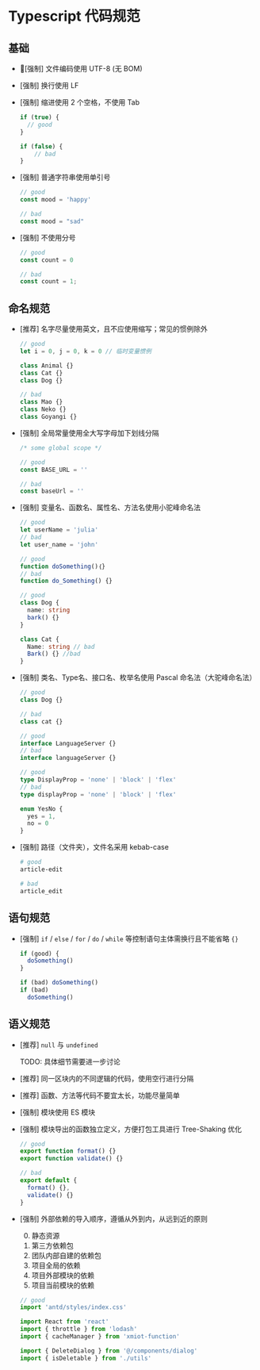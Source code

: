 # Typescript 代码规范

## 基础

- [强制] 文件编码使用 UTF-8 (无 BOM)

- [强制] 换行使用 LF

- [强制] 缩进使用 2 个空格，不使用 Tab

  ```ts
  if (true) {
    // good
  }

  if (false) {
      // bad
  }
  ```

- [强制] 普通字符串使用单引号

  ```ts
  // good
  const mood = 'happy'

  // bad
  const mood = "sad"
  ```

- [强制] 不使用分号

  ```ts
  // good
  const count = 0

  // bad
  const count = 1;
  ```

## 命名规范

- [推荐] 名字尽量使用英文，且不应使用缩写；常见的惯例除外
  ```ts
  // good
  let i = 0, j = 0, k = 0 // 临时变量惯例

  class Animal {}
  class Cat {}
  class Dog {}

  // bad
  class Mao {}
  class Neko {}
  class Goyangi {}
  ```

- [强制] 全局常量使用全大写字母加下划线分隔

  ```ts
  /* some global scope */

  // good
  const BASE_URL = ''

  // bad
  const baseUrl = ''
  ```

- [强制] 变量名、函数名、属性名、方法名使用小驼峰命名法

  ```ts
  // good
  let userName = 'julia'
  // bad
  let user_name = 'john'

  // good
  function doSomething()｛}
  // bad
  function do_Something() {}

  // good
  class Dog {
    name: string
    bark() {}
  }

  class Cat {
    Name: string // bad
    Bark() {} //bad
  }
  ```

- [强制] 类名、Type名、接口名、枚举名使用 Pascal 命名法（大驼峰命名法）

  ```ts
  // good
  class Dog {}

  // bad
  class cat {}

  // good
  interface LanguageServer {}
  // bad
  interface languageServer {}

  // good
  type DisplayProp = 'none' | 'block' | 'flex'
  // bad
  type displayProp = 'none' | 'block' | 'flex'

  enum YesNo {
    yes = 1,
    no = 0
  }
  ```


- [强制] 路径（文件夹），文件名采用 kebab-case

  ```bash
  # good
  article-edit

  # bad
  article_edit
  ```

## 语句规范

- [强制] `if` / `else` / `for` / `do` / `while` 等控制语句主体需换行且不能省略 `{}`
  ```ts
  if (good) {
    doSomething()
  }

  if (bad) doSomething()
  if (bad)
    doSomething()
  ```

## 语义规范

- [推荐] `null` 与 `undefined`

  TODO: 具体细节需要进一步讨论

- [推荐] 同一区块内的不同逻辑的代码，使用空行进行分隔

- [推荐] 函数、方法等代码不要宜太长，功能尽量简单

- [强制] 模块使用 ES 模块

- [强制] 模块导出的函数独立定义，方便打包工具进行 Tree-Shaking 优化
  ```ts
  // good
  export function format() {}
  export function validate() {}

  // bad
  export default {
    format() {},
    validate() {}
  }
  ```

- [强制] 外部依赖的导入顺序，遵循从外到内，从远到近的原则

  0. 静态资源
  1. 第三方依赖包
  2. 团队内部自建的依赖包
  3. 项目全局的依赖
  4. 项目外部模块的依赖
  5. 项目当前模块的依赖

  ```ts
  // good
  import 'antd/styles/index.css'

  import React from 'react'
  import { throttle } from 'lodash'
  import { cacheManager } from 'xmiot-function'

  import { DeleteDialog } from '@/components/dialog'
  import { isDeletable } from './utils'
  ```
